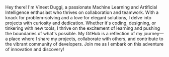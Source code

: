  Hey there! I'm Vineet Duggi, a passionate Machine Learning and Artificial Intelligence enthusiast who thrives on collaboration and teamwork. With a knack for problem-solving and a love for elegant solutions, I delve into projects with curiosity and dedication. Whether it's coding, designing, or tinkering with new tools, I thrive on the excitement of learning and pushing the boundaries of what's possible. My GitHub is a reflection of my journey—a place where I share my projects, collaborate with others, and contribute to the vibrant community of developers. Join me as I embark on this adventure of innovation and discovery!

<!---
VDuggi/VDuggi is a ✨ special ✨ repository because its `README.md` (this file) appears on your GitHub profile.
You can click the Preview link to take a look at your changes.
--->
